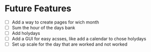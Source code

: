 # Future Features

- [ ] Add a way to create pages for wich month
- [ ] Sum the hour of the days bank
- [ ] Add holydays 
- [ ] Add a GUI for easy acsses, like add a calendar to chose holydays
- [ ] Set up scale for the day that are worked and not worked

